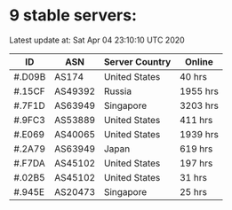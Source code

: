 # 9 stable servers:

Latest update at: Sat Apr 04 23:10:10 UTC 2020

| ID | ASN | Server Country | Online |
| -- | --- | -------------- | ------ |
| #.D09B | AS174 | United States | 40 hrs |
| #.15CF | AS49392 | Russia | 1955 hrs |
| #.7F1D | AS63949 | Singapore | 3203 hrs |
| #.9FC3 | AS53889 | United States | 411 hrs |
| #.E069 | AS40065 | United States | 1939 hrs |
| #.2A79 | AS63949 | Japan | 619 hrs |
| #.F7DA | AS45102 | United States | 197 hrs |
| #.02B5 | AS45102 | United States | 31 hrs |
| #.945E | AS20473 | Singapore | 25 hrs |

